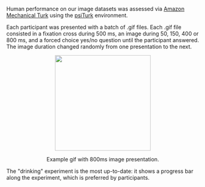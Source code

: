 Human performance on our image datasets was assessed via [Amazon Mechanical Turk](https://www.mturk.com/) using the [psiTurk](https://psiturk.org/) environment.

Each participant was presented with a batch of .gif files. Each .gif file consisted in a fixation cross during 500 ms, an image during 50, 150, 400 or 800 ms, and a forced choice yes/no question until the participant answered. The image duration changed randomly from one presentation to the next.

<div align="center">
  <img src="psiturk_example.gif" height="250px" />
  <p>Example gif with 800ms image presentation.</p>
</div>

The "drinking" experiment is the most up-to-date: it shows a progress bar along the experiment, which is preferred by participants.
